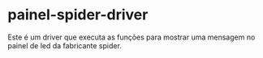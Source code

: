# painel-spider-driver
Este é um driver que executa as funções para mostrar uma mensagem no painel de led da fabricante spider.
